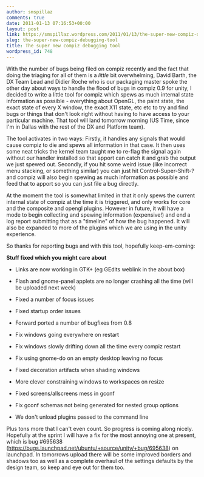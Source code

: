 ```yaml
---
author: smspillaz
comments: true
date: 2011-01-13 07:16:53+00:00
layout: post
link: https://smspillaz.wordpress.com/2011/01/13/the-super-new-compiz-debugging-tool/
slug: the-super-new-compiz-debugging-tool
title: The super new compiz debugging tool
wordpress_id: 748
---
```


With the number of bugs being filed on compiz recently and the fact that doing the triaging for all of them is a *little* bit overwhelming, David Barth, the DX Team Lead and Didier Roche who is our packaging master spoke the other day about ways to handle the flood of bugs in compiz 0.9 for unity, I decided to write a little tool for compiz which spews as much internal state information as possible - everything about OpenGL, the paint state, the exact state of every X window, the exact X11 state, etc etc to try and find bugs or things that don't look right without having to have access to your particular machine. That tool will land tomorrow morning (US Time, since I'm in Dallas with the rest of the DX and Platform team).

The tool activates in two ways: Firstly, it handles any signals that would cause compiz to die and spews all information in that case. It then uses some neat tricks the kernel team taught me to re-flag the signal again without our handler installed so that apport can catch it and grab the output we just spewed out. Secondly, if you hit some weird issue (like incorrect menu stacking, or something similar) you can just hit Control-Super-Shift-? and compiz will also begin spewing as much information as possible and feed that to apport so you can just file a bug directly.

At the moment the tool is somewhat limited in that it only spews the current internal state of compiz at the time it is triggered, and only works for core and the composite and opengl plugins. However in future, it will have a mode to begin collecting and spewing information (expensive!) and end a log report submitting that as a "timeline" of how the bug happened. It will also be expanded to more of the plugins which we are using in the unity experience.

So thanks for reporting bugs and with this tool, hopefully keep-em-coming:

**Stuff fixed which you might care about**



	
  * Links are now working in GTK+ (eg GEdits weblink in the about box)

	
  * Flash and gnome-panel applets are no longer crashing all the time (will be uploaded next week)

	
  * Fixed a number of focus issues

	
  * Fixed startup order issues

	
  * Forward ported a number of bugfixes from 0.8

	
  * Fix windows going everywhere on restart

	
  * Fix windows slowly drifting down all the time every compiz restart

	
  * Fix using gnome-do on an empty desktop leaving no focus

	
  * Fixed decoration artifacts when shading windows

	
  * More clever constraining windows to workspaces on resize

	
  * Fixed screens/allscreens mess in gconf

	
  * Fix gconf schemas not being generated for nested group options

	
  * We don't unload plugins passed to the command line


Plus tons more that I can't even count. So progress is coming along nicely. Hopefully at the sprint I will have a fix for the most annoying one at present, which is bug #695638 (https://bugs.launchpad.net/ubuntu/+source/unity/+bug/695638) on launchpad. In tomorrows upload there will be some improved borders and shadows too as well as a complete overhaul of the settings defaults by the design team, so keep and eye out for them too.
